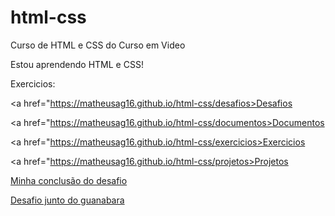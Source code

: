 # html-css
 Curso de HTML e CSS do Curso em Video

Estou aprendendo HTML e CSS!

Exercicios: 

<a href="https://matheusag16.github.io/html-css/desafios>Desafios</a> 

<a href="https://matheusag16.github.io/html-css/documentos>Documentos</a> 

<a href="https://matheusag16.github.io/html-css/exercicios>Exercicios</a> 

<a href="https://matheusag16.github.io/html-css/projetos>Projetos</a> 


<a href="https://matheusag16.github.io/html-css/Desafios/zDesafio 10/html/principal.html">Minha conclusão do desafio</a> 

<a href="https://matheusag16.github.io/html-css/Desafios/d010/android.html">Desafio junto do guanabara</a>
